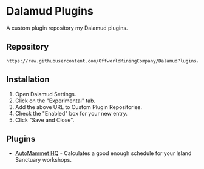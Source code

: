 # Dalamud Plugins
A custom plugin repository my Dalamud plugins.

## Repository
```
https://raw.githubusercontent.com/OffworldMiningCompany/DalamudPlugins/main/repo.json
```

## Installation
1. Open Dalamud Settings.
2. Click on the "Experimental" tab.
3. Add the above URL to Custom Plugin Repositories.
4. Check the "Enabled" box for your new entry.
5. Click "Save and Close".

## Plugins
* [AutoMammet HQ](https://github.com/OffworldMiningCompany/AutoMammetHQ) - Calculates a good enough schedule for your Island Sanctuary workshops.
